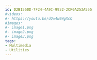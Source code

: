 ```yaml
---
id: D2B1550D-7F24-4A9C-9952-2CF0A253A555
#videos:
#- https://youtu.be/dQw4w9WgXcQ
#images:
#- image1.png
#- image2.png
#- image3.png
tags:
- Multimedia
- Utilities
---
```


